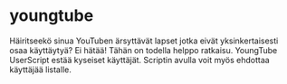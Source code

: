 # youngtube
Häiritseekö sinua YouTuben ärsyttävät lapset jotka eivät yksinkertaisesti osaa käyttäytyä?
Ei hätää! Tähän on todella helppo ratkaisu.
YoungTube UserScript estää kyseiset käyttäjät.
Scriptin avulla voit myös ehdottaa käyttäjää listalle.
